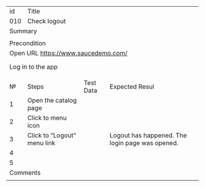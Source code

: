 
<table>
  <tr>
   <td>id
   </td>
   <td colspan="12" >Title
   </td>
  </tr>
  <tr>
   <td>010
   </td>
   <td colspan="12" >Check logout
   </td>
  </tr>
  <tr>
   <td colspan="13" >Summary
   </td>
  </tr>
  <tr>
   <td colspan="13" >
   </td>
  </tr>
  <tr>
   <td colspan="13" >Precondition
   </td>
  </tr>
  <tr>
   <td colspan="13" >Open URL <a href="https://www.saucedemo.com/">https://www.saucedemo.com/</a>
<p>
Log in to the app
   </td>
  </tr>
  <tr>
   <td>№
   </td>
   <td colspan="4" >Steps
   </td>
   <td colspan="4" >Test Data
   </td>
   <td colspan="4" >Expected Resul
   </td>
  </tr>
  <tr>
   <td>1
   </td>
   <td colspan="4" >Open the catalog page
   </td>
   <td colspan="4" >
   </td>
   <td colspan="4" >
   </td>
  </tr>
  <tr>
   <td>2
   </td>
   <td colspan="4" >Click to menu icon
   </td>
   <td colspan="4" >
   </td>
   <td colspan="4" >
   </td>
  </tr>
  <tr>
   <td>3
   </td>
   <td colspan="4" >Click to  “Logout” menu link
   </td>
   <td colspan="4" >
   </td>
   <td colspan="4" >Logout has happened. The login page was opened.
   </td>
  </tr>
  <tr>
   <td>4
   </td>
   <td colspan="4" >
   </td>
   <td colspan="4" >
   </td>
   <td colspan="4" >
   </td>
  </tr>
  <tr>
   <td>5
   </td>
   <td colspan="4" >
   </td>
   <td colspan="4" >
   </td>
   <td colspan="4" >
   </td>
  </tr>
  <tr>
   <td colspan="13" >Comments
   </td>
  </tr>
  <tr>
   <td colspan="13" >
   </td>
  </tr>
</table>

